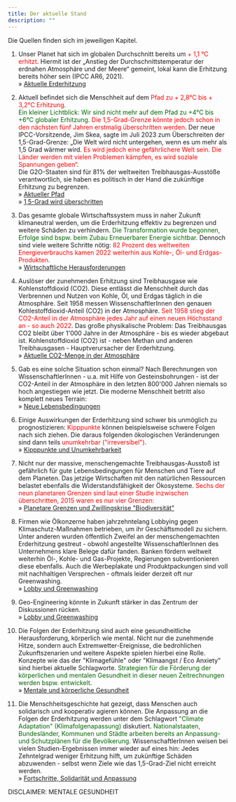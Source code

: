 ```yaml
---
title: Der aktuelle Stand
description: ""
---
```


Die Quellen finden sich im jeweiligen Kapitel.

1.  Unser Planet hat sich im globalen Durchschnitt bereits um <span style="color:red;">+ 1,1 °C erhitzt</span>. Hiermit ist der „Anstieg der Durchschnittstemperatur der erdnahen Atmosphäre und der Meere“ gemeint, lokal kann die Erhitzung bereits höher sein (IPCC AR6, 2021).
    <br> &raquo; [Aktuelle Erderhitzung](/themen/aktuelle-erderhitzung/)

2.  Aktuell befindet sich die Menschheit auf dem <span style="color:red;">Pfad zu + 2,8°C bis + 3,2°C Erhitzung</span>.<br><span style="color:darkgreen;">Ein kleiner Lichtblick: Wir sind nicht mehr auf dem Pfad zu +4°C bis +6°C globaler Erhitzung.</span> <span style="color:red;">Die 1,5-Grad-Grenze könnte jedoch schon in den nächsten fünf Jahren erstmalig überschritten werden</span>. Der neue IPCC-Vorsitzende, Jim Skea, sagte im Juli 2023 zum Überschreiten der 1,5-Grad-Grenze: „Die Welt wird nicht untergehen, wenn es um mehr als 1,5 Grad wärmer wird.<span style="color:red;"> Es wird jedoch eine gefährlichere Welt sein. Die Länder werden mit vielen Problemen kämpfen, es wird soziale Spannungen geben“</span>.<br>Die G2O-Staaten sind für 81% der weltweiten Treibhausgas-Ausstöße verantwortlich, sie haben es politisch in der Hand die zukünftige Erhitzung zu begrenzen.
    <br>&raquo; [Aktueller Pfad](/themen/aktueller-pfad/)
    <br>&raquo; [1,5-Grad wird überschritten](/themen/1-5-grad-wird-ueberschritten/)

3.  Das gesamte globale Wirtschaftssystem muss in naher Zukunft klimaneutral werden, um die Erderhitzung effektiv zu begrenzen und weitere Schäden zu verhindern. <span style="color:darkgreen;">Die Transformation wurde begonnen, Erfolge sind bspw. beim Zubau Erneuerbarer Energie sichtbar.</span> Dennoch sind viele weitere Schritte nötig: <span style="color:red">82 Prozent des weltweiten Energieverbrauchs kamen 2022 weiterhin aus Kohle-, Öl- und Erdgas-Produkten</span>.
    <br> &raquo; [Wirtschaftliche Herausforderungen](/themen/wirtschaftliche-herausforderungen)

4.  Auslöser der zunehmenden Erhitzung sind Treibhausgase wie Kohlenstoffdioxid (CO2). Diese entlässt die Menschheit durch das Verbrennen und Nutzen von Kohle, Öl, und Erdgas täglich in die Atmosphäre. Seit 1958 messen WissenschaftlerInnen den genauen Kohlestoffdioxid-Anteil (CO2) in der Atmosphäre. <span style="color:red;">Seit 1958 stieg der CO2-Anteil in der Atmosphäre jedes Jahr auf einen neuen Höchsstand an - so auch 2022</span>. Das große physikalische Problem: Das Treibhausgas CO2 bleibt über 1'000 Jahre in der Atmosphäre - bis es wieder abgebaut ist. Kohlenstoffdioxid (CO2) ist - neben Methan und anderen Treibhausgasen - Hauptverursacher der Erderhitzung.<br> &raquo; [Aktuelle CO2-Menge in der Atmosphäre](/themen/aktuelle-co2-menge/)

5.  Gab es eine solche Situation schon einmal? Nach Berechnungen von WissenschaftlerInnen - u.a. mit Hilfe von Gesteinsbohrungen - ist der CO2-Anteil in der Atmosphäre in den letzten 800'000 Jahren niemals so hoch angestiegen wie jetzt. Die moderne Menschheit betritt also komplett neues Terrain:
    <br>&raquo; [Neue Lebensbedingungen](/themen/neue-lebensbedingungen/)

6.  Einige Auswirkungen der Erderhitzung sind schwer bis unmöglich zu prognostizieren: <span style="color:red;">Kipppunkte</span> können beispielsweise schwere Folgen nach sich ziehen. Die daraus folgenden ökologischen Veränderungen sind dann teils <span style="color:red;">unumkehrbar ("irreversibel")</span>.
    <br>&raquo; [Kipppunkte und Unumkehrbarkeit](/themen/kipppunkte-und-unumkehrbarkeit/)

7.  Nicht nur der massive, menschengemachte Treibhausgas-Ausstoß ist gefährlich für gute
    Lebensbedingungen für Menschen und Tiere auf dem Planeten. Das jetzige Wirtschaften mit den natürlichen Ressourcen belastet ebenfalls die Widerstandsfähigkeit der Ökosysteme. <span style="color:red;">Sechs der neun planetaren Grenzen sind laut einer Studie inzwischen überschritten, 2015 waren es nur vier Grenzen:</span>
    <br> &raquo; [Planetare Grenzen und Zwillingskrise "Biodiversität"](/themen/planetare-grenzen-und-zwillingskrise-biodiversitaet/)

8.  Firmen wie Ölkonzerne haben jahrzehntelang Lobbying gegen Klimaschutz-Maßnahmen betrieben, um ihr Geschäftsmodell zu sichern. Unter anderen wurden öffentlich Zweifel an der menschengemachten Erderhitzung gestreut - obwohl angestellte WissenschaftlerInnen des Unternehmens klare Belege dafür fanden. Banken fördern weltweit weiterhin Öl-, Kohle- und Gas-Projekte, Regierungen subventionieren diese ebenfalls. Auch die Werbeplakate und Produktpackungen sind voll mit nachhaltigen Versprechen - oftmals leider derzeit oft nur Greenwashing.
    <br>&raquo; [Lobby und Greenwashing](themen/lobby-und-greenwashing)

9.  Geo-Engineering könnte in Zukunft stärker in das Zentrum der Diskussionen rücken.
    <br>&raquo; [Lobby und Greenwashing](themen/geo-engineering)

10. Die Folgen der Erderhitzung sind auch eine gesundheitliche Herausforderung, körperlich wie mental. Nicht nur die zunehmende Hitze, sondern auch Extremwetter-Ereignisse, die bedrohlichen Zukunftszenarien und weitere Aspekte spielen hierbei eine Rolle. Konzepte wie das der "Klimagefühle" oder "Klimaangst / Eco Anxiety" sind hierbei aktuelle Schlagworte. <span style="color:darkgreen;">Strategien für die Förderung der körperlichen und mentalen Gesundheit in dieser neuen Zeitrechnungen werden bspw. entwickelt</span>.
    <br>&raquo; [Mentale und körperliche Gesundheit](/themen/mentale-gesundheit/)

11. Die Menschheitsgeschichte hat gezeigt, dass Menschen auch solidarisch und kooperativ agieren können. Die Anpassung an die Folgen der Erderhitzung werden unter dem Schlagwort <span style="color:darkgreen;">"Climate Adaptation" (Klimafolgen&shy;apassung)</span> diskutiert. <span style="color:darkgreen;">Nationalstaaten, Bundesländer, Kommunen und Städte arbeiten bereits an Anpassung- und Schutzplänen für die Bevölkerung.</span> WissenschaftlerInnen weisen bei vielen Studien-Ergebnissen immer wieder auf eines hin: Jedes Zehntelgrad weniger Erhitzung hilft, um zukünftige Schäden abzuwenden - selbst wenn Ziele wie das 1,5-Grad-Ziel nicht erreicht werden.
    <br>&raquo; [Fortschritte, Solidarität und Anpassung](/themen/fortschritte-solidaritaet-und-anpassung)

DISCLAIMER: MENTALE GESUNDHEIT
